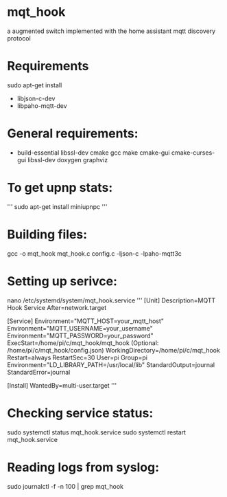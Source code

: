 # mqt_hook
a augmented switch implemented with the home assistant mqtt discovery protocol

# Requirements
sudo apt-get install 
- libjson-c-dev
- libpaho-mqtt-dev
# General requirements:
- build-essential libssl-dev cmake gcc make cmake-gui cmake-curses-gui libssl-dev doxygen graphviz

# To get upnp stats:
'''
sudo apt-get install miniupnpc
'''

# Building files:
gcc -o mqt_hook mqt_hook.c config.c -ljson-c -lpaho-mqtt3c

# Setting up serivce:
nano /etc/systemd/system/mqt_hook.service
'''
[Unit]
Description=MQTT Hook Service
After=network.target

[Service]
Environment="MQTT_HOST=your_mqtt_host"
Environment="MQTT_USERNAME=your_username"
Environment="MQTT_PASSWORD=your_password"
ExecStart=/home/pi/c/mqt_hook/mqt_hook (Optional: /home/pi/c/mqt_hook/config.json)
WorkingDirectory=/home/pi/c/mqt_hook
Restart=always
RestartSec=30
User=pi
Group=pi
Environment="LD_LIBRARY_PATH=/usr/local/lib"
StandardOutput=journal
StandardError=journal

[Install]
WantedBy=multi-user.target
'''
# Checking service status:
sudo systemctl status mqt_hook.service
sudo systemctl restart mqt_hook.service

# Reading logs from syslog:
sudo journalctl -f -n 100 | grep mqt_hook
